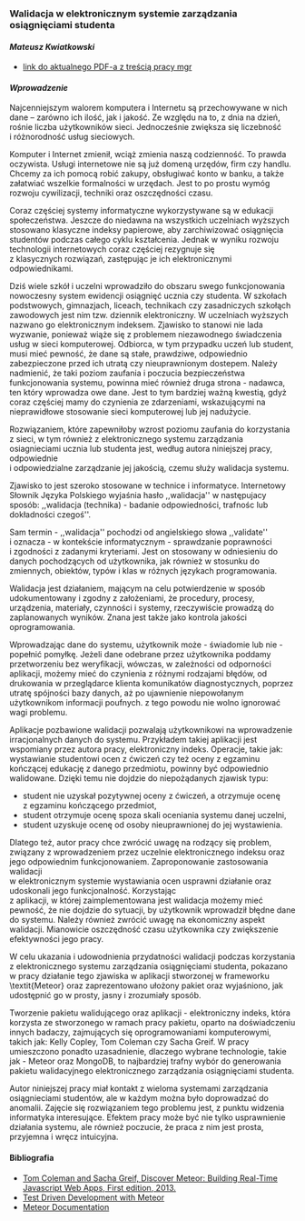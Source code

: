 ### Walidacja w elektronicznym systemie zarządzania osiągnięciami studenta
#### *Mateusz Kwiatkowski*

* [link do aktualnego PDF-a z treścią pracy mgr](https://github.com/Flover/praca_magisterska/raw/master/magisterka.pdf)

#### *Wprowadzenie*

Najcenniejszym walorem komputera i Internetu są przechowywane w nich dane – zarówno
ich ilość, jak i jakość. Ze względu na to, z dnia na dzień, rośnie liczba
użytkowników sieci. Jednocześnie zwiększa się liczebność i różnorodność usług
sieciowych.

Komputer i Internet zmienił, wciąż zmienia naszą codzienność. To prawda oczywista.
Usługi internetowe nie są już domeną urzędów, firm czy handlu. Chcemy za ich pomocą
robić zakupy, obsługiwać konto w banku, a także załatwiać wszelkie formalności
w urzędach. Jest to po prostu wymóg rozwoju cywilizacji, techniki oraz oszczędności
czasu.

Coraz częściej systemy informatyczne wykorzystywane są w edukacji społeczeństwa.
Jeszcze do niedawna na wszystkich uczelniach wyższych stosowano klasyczne indeksy
papierowe, aby zarchiwizować osiągnięcia studentów podczas całego cyklu kształcenia.
Jednak w wyniku rozwoju technologii internetowych coraz częściej rezygnuje się <br>
z klasycznych rozwiązań, zastępując je ich elektronicznymi odpowiednikami.

Dziś wiele szkół i uczelni wprowadziło do obszaru swego funkcjonowania nowoczesny
system ewidencji osiągnięć ucznia czy studenta. W szkołach podstwowych, gimnazjach,
liceach, technikach czy zasadniczych szkołąch zawodowych jest nim tzw. dziennik
elektroniczny. W uczelniach wyższych  nazwano go elektronicznym indeksem. Zjawisko
to stanowi nie lada wyzwanie, ponieważ wiąże się z problemem niezawodnego świadczenia
usług w sieci komputerowej. Odbiorca, w tym przypadku uczeń lub student, musi mieć
pewność, że dane są stałe, prawdziwe, odpowiednio zabezpieczone przed ich utratą
czy nieuprawnionym dostepem. Należy nadmienić, że taki poziom zaufania i poczucia
bezpieczeństwa funkcjonowania systemu, powinna mieć również druga strona - nadawca,
ten który wprowadza owe dane. Jest to tym bardziej ważną kwestią, gdyż coraz częściej
mamy do czynienia ze zdarzeniami, wskazującymi na nieprawidłowe stosowanie sieci
komputerowej lub jej nadużycie.

Rozwiązaniem, które zapewniłoby wzrost poziomu zaufania do korzystania z sieci,
w tym również z elektronicznego systemu zarządzania osiagnieciami ucznia lub studenta
jest, według autora niniejszej pracy, odpowiednie <br> i odpowiedzialne zarządzanie jej
jakością, czemu służy walidacja systemu.

Zjawisko to jest szeroko stosowane w technice i informatyce. Internetowy Słownik
Języka Polskiego wyjaśnia hasło ,,walidacja'' w następujacy sposób: ,,walidacja
(technika) - badanie odpowiedności, trafnośc lub dokładności czegoś''.

Sam termin - ,,walidacja'' pochodzi od angielskiego słowa ,,validate'' i oznacza -
w kontekście informatycznym - sprawdzanie poprawności i zgodności z zadanymi
kryteriami. Jest on stosowany w odniesieniu do danych pochodzących od użytkownika,
jak również w stosunku do zmiennych, obiektów, typów i klas w różnych językach
programowania.

Walidacja jest działaniem, mającym na celu potwierdzenie w sposób udokumentowany
i zgodny z założeniami, że procedury, procesy, urządzenia, materiały, czynności
i systemy, rzeczywiście prowadzą do zaplanowanych wyników. Znana jest także jako
kontrola jakości oprogramowania.

Wprowadzając dane do systemu, użytkownik może - świadomie lub nie - popełnić
pomyłkę. Jeżeli dane odebrane przez użytkownika poddamy przetworzeniu bez weryfikacji,
wówczas, w zależności od odporności aplikacji, możemy mieć do czynienia z różnymi
rodzajami błędów, od drukowania w przeglądarce klienta komunikatów diagnostycznych,
poprzez utratę spójności bazy danych, aż po ujawnienie niepowołanym użytkownikom
informacji poufnych. z tego powodu nie wolno ignorować wagi problemu.

Aplikacje pozbawione walidacji pozwalają użytkownikowi na wprowadzenie irracjonalnych
danych do systemu. Przykładem takiej aplikacji jest wspomiany przez autora pracy,
elektroniczny indeks. Operacje, takie jak: wystawianie studentowi ocen z ćwiczeń
czy też oceny z egzaminu kończącej edukację z danego przedmiotu, powinny być
odpowiednio walidowane. Dzięki temu nie dojdzie do niepożądanych zjawisk typu:
- student nie uzyskał pozytywnej oceny z ćwiczeń, a otrzymuje ocenę z egzaminu
kończącego przedmiot,
- student otrzymuje ocenę spoza skali oceniania systemu danej uczelni,
- student uzyskuje ocenę od osoby nieuprawnionej do jej wystawienia.

Dlatego też, autor pracy chce zwrócić uwagę na rodzący się problem, związany
z wprowadzeniem przez uczelnie elektronicznego indeksu oraz jego odpowiednim
funkcjonowaniem. Zaproponowanie zastosowania walidacji <br> w elektronicznym systemie
wystawiania ocen usprawni działanie oraz udoskonali jego funkcjonalność.
Korzystając <br> z aplikacji, w której zaimplementowana jest walidacja możemy mieć pewność,
że nie dojdzie do sytuacji, by użytkownik wprowadził błędne dane do systemu.
Należy również zwrócić uwagę na ekonomiczny aspekt walidacji. Mianowicie oszczędność
czasu użytkownika czy zwiększenie efektywności jego pracy.

W celu ukazania i udowodnienia przydatności walidacji podczas korzystania
z elektronicznego systemu zarządzania osiągnięciami studenta, pokazano w pracy
działanie tego zjawiska w aplikacji stworzonej w frameworku \textit{Meteor} oraz
zaprezentowano ułożony pakiet oraz wyjaśniono, jak udostępnić go w prosty, jasny
i zrozumiały sposób.

Tworzenie pakietu walidującego oraz aplikacji - elektroniczny indeks, która korzysta
ze stworzonego w ramach pracy pakietu, oparto na doświadczeniu innych badaczy,
zajmujących się oprogramowaniami komputerowymi, takich jak: Kelly Copley, Tom
Coleman czy Sacha Greif. W pracy umieszczono ponadto uzasadnienie, dlaczego wybrane
technologie, takie jak - Meteor oraz MongoDB, to najbardziej trafny wybór do generowania
pakietu walidacyjnego elektronicznego zarządzania osiągnięciami studenta.

Autor niniejszej pracy miał kontakt z wieloma systemami zarządzania osiągnieciami
studentów, ale w każdym można było doprowadzać do anomalii. Zajęcie się rozwiązaniem
tego problemu jest, z punktu widzenia informatyka interesujące. Efektem pracy może być
nie tylko usprawnienie działania systemu, ale również poczucie, że praca z nim jest
prosta, przyjemna i wręcz intuicyjna.


#### Bibliografia

* [Tom Coleman and Sacha Greif, Discover Meteor: Building Real-Time Javascript Web Apps, First edition, 2013.](http://pl.discovermeteor.com/)
* [Test Driven Development with Meteor](http://www.sitepoint.com/test-driven-development-with-meteor/)
* [Meteor Documentation](http://docs.meteor.com)
